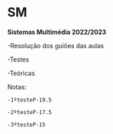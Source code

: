 # SM
**Sistemas Multimédia 2022/2023**

-Resolução dos guiões das aulas 

-Testes 

-Teóricas

Notas:

    -1ºtesteP-19.5
    
    -2ºtesteP-17.5
    
    -3ºtesteP-15
